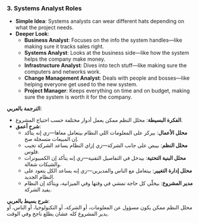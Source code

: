 ### 3. Systems Analyst Roles

- **Simple Idea**: Systems analysts can wear different hats depending on what the project needs.
- **Deeper Look**:
    - **Business Analyst**: Focuses on the info the system handles—like making sure it tracks sales right.
    - **Systems Analyst**: Looks at the business side—like how the system helps the company make money.
    - **Infrastructure Analyst**: Dives into tech stuff—like making sure the computers and networks work.
    - **Change Management Analyst**: Deals with people and bosses—like helping everyone get used to the new system.
    - **Project Manager**: Keeps everything on time and on budget, making sure the system is worth it for the company.

**الترجمة بالعربي**:

- **الفكرة البسيطة**: محلل النظم ممكن يعمل أدوار مختلفة حسب احتياج المشروع.
- **شرح أعمق**:
    - **محلل الأعمال**: بيركز على المعلومات اللي النظام بيتعامل معاها—زي إنه يتأكد إن المبيعات متسجلة صح.
    - **محلل النظم**: بيبص على جانب الشركة—زي إزاي النظام يساعد الشركة تجيب فلوس.
    - **محلل البنية التحتية**: بيدخل في التفاصيل التقنية—زي إنه يتأكد إن الكمبيوترات والشبكات شغالة.
    - **محلل إدارة التغيير**: بيتعامل مع الناس والمديرين—زي إنه يساعد الكل يتعود على النظام الجديد.
    - **مدير المشروع**: بيخلّي كل حاجة تمشي في وقتها وفي الميزانية، ويتأكد إن النظام يفيد الشركة.

**شرح بسيط بالعربي**:  
محلل النظم ممكن يكون مسؤول عن المعلومات، أو الشركة، أو التكنولوجيا، أو الناس، أو يدير المشروع كله عشان يطلع ناجح وفي الوقت.